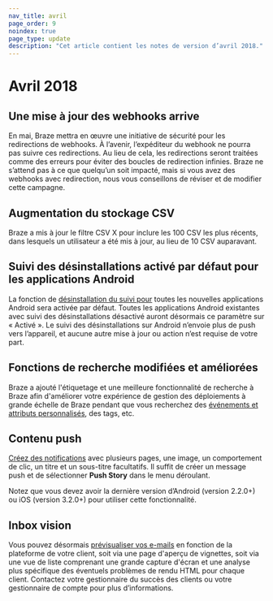 ```yaml
---
nav_title: avril
page_order: 9
noindex: true
page_type: update
description: "Cet article contient les notes de version d’avril 2018."
---
```

# Avril 2018

## Une mise à jour des webhooks arrive

En mai, Braze mettra en œuvre une initiative de sécurité pour les redirections de webhooks. À l’avenir, l’expéditeur du webhook ne pourra pas suivre ces redirections. Au lieu de cela, les redirections seront traitées comme des erreurs pour éviter des boucles de redirection infinies. Braze ne s’attend pas à ce que quelqu’un soit impacté, mais si vous avez des webhooks avec redirection, nous vous conseillons de réviser et de modifier cette campagne.

## Augmentation du stockage CSV

Braze a mis à jour le filtre CSV X pour inclure les 100 CSV les plus récents, dans lesquels un utilisateur a été mis à jour, au lieu de 10 CSV auparavant.

## Suivi des désinstallations activé par défaut pour les applications Android

La fonction de [désinstallation du suivi pour]({{site.baseurl}}/user_guide/analytics/tracking/uninstall_tracking/) toutes les nouvelles applications Android sera activée par défaut. Toutes les applications Android existantes avec suivi des désinstallations désactivé auront désormais ce paramètre sur « Activé ». Le suivi des désinstallations sur Android n’envoie plus de push vers l’appareil, et aucune autre mise à jour ou action n’est requise de votre part.

## Fonctions de recherche modifiées et améliorées

Braze a ajouté l'étiquetage et une meilleure fonctionnalité de recherche à Braze afin d'améliorer votre expérience de gestion des déploiements à grande échelle de Braze pendant que vous recherchez des [événements et attributs personnalisés]({{site.baseurl}}/user_guide/onboarding/platform_administrative_features/#custom-event-and-attribute-management), des tags, etc.

## Contenu push

[Créez des notifications]({{site.baseurl}}/user_guide/message_building_by_channel/push/push_stories/#push-stories) avec plusieurs pages, une image, un comportement de clic, un titre et un sous-titre facultatifs. Il suffit de créer un message push et de sélectionner **Push Story** dans le menu déroulant.

Notez que vous devez avoir la dernière version d’Android (version 2.2.0+) ou iOS (version 3.2.0+) pour utiliser cette fonctionnalité.


## Inbox vision

Vous pouvez désormais [prévisualiser vos e-mails]({{site.baseurl}}/user_guide/message_building_by_channel/email/inbox_vision/#inbox-vision) en fonction de la plateforme de votre client, soit via une page d'aperçu de vignettes, soit via une vue de liste comprenant une grande capture d'écran et une analyse plus spécifique des éventuels problèmes de rendu HTML pour chaque client. Contactez votre gestionnaire du succès des clients  ou votre gestionnaire de compte pour plus d’informations.


